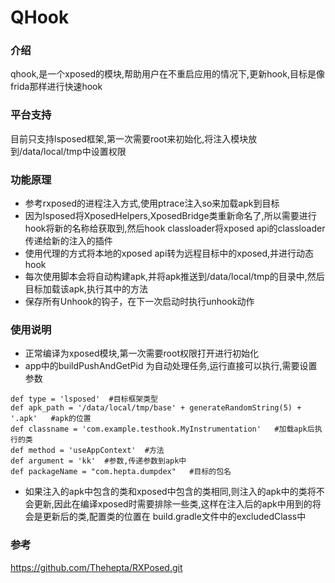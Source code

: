 
# QHook

### 介绍
qhook,是一个xposed的模块,帮助用户在不重启应用的情况下,更新hook,目标是像frida那样进行快速hook


### 平台支持
目前只支持lsposed框架,第一次需要root来初始化,将注入模块放到/data/local/tmp中设置权限



### 功能原理
+ 参考rxposed的进程注入方式,使用ptrace注入so来加载apk到目标
+ 因为lsposed将XposedHelpers,XposedBridge类重新命名了,所以需要进行hook将新的名称给获取到,然后hook classloader将xposed api的classloader传递给新的注入的插件
+ 使用代理的方式将本地的xposed api转为远程目标中的xposed,并进行动态hook
+ 每次使用脚本会将自动构建apk,并将apk推送到/data/local/tmp的目录中,然后目标加载该apk,执行其中的方法
+ 保存所有Unhook的钩子，在下一次启动时执行unhook动作


### 使用说明
+ 正常编译为xposed模块,第一次需要root权限打开进行初始化
+ app中的buildPushAndGetPid 为自动处理任务,运行直接可以执行,需要设置参数
  <br/>
```
def type = 'lsposed'  #目标框架类型
def apk_path = '/data/local/tmp/base' + generateRandomString(5) + '.apk'   #apk的位置
def classname = 'com.example.testhook.MyInstrumentation'   #加载apk后执行的类
def method = 'useAppContext'  #方法
def argument = 'kk'  #参数,传递参数到apk中
def packageName = "com.hepta.dumpdex"   #目标的包名
```
+ 如果注入的apk中包含的类和xposed中包含的类相同,则注入的apk中的类将不会更新,因此在编译xposed时需要排除一些类,这样在注入后的apk中用到的将会是更新后的类,配置类的位置在 build.gradle文件中的excludedClass中




### 参考
https://github.com/Thehepta/RXPosed.git



